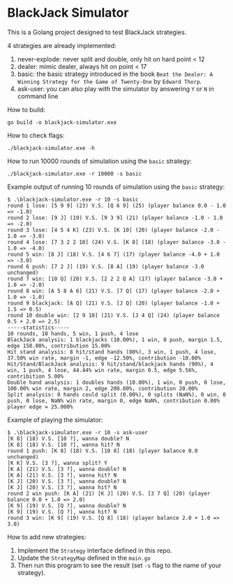 # BlackJack Simulator

This is a Golang project designed to test BlackJack strategies.

4 strategies are already implemented:

1. never-explode: never split and double, only hit on hard point < 12
2. dealer: mimic dealer, always hit on point < 17
3. basic: the basic strategy introduced in the book `Beat the Dealer: A Winning Strategy for the Game of Twenty-One` by `Edward Thorp`.
4. ask-user: you can also play with the simulator by answering `Y` or `N` in command line

How to build:

```shell
go build -o blackjack-simulator.exe
```

How to check flags:

```shell
./blackjack-simulator.exe -h
```

How to run 10000 rounds of simulation using the `basic` strategy:

```shell
./blackjack-simulator.exe -r 10000 -s basic
```

Example output of running 10 rounds of simulation using the `basic` strategy:

```shell
$ .\blackjack-simulator.exe -r 10 -s basic
round 1 lose: [5 9 9] (23) V.S. [Q 6 9] (25) (player balance 0.0 - 1.0 => -1.0)       
round 2 lose: [9 J] (19) V.S. [9 3 9] (21) (player balance -1.0 - 1.0 => -2.0)        
round 3 lose: [4 5 4 K] (23) V.S. [K 10] (20) (player balance -2.0 - 1.0 => -3.0)     
round 4 lose: [7 3 2 2 10] (24) V.S. [K 8] (18) (player balance -3.0 - 1.0 => -4.0)   
round 5 win: [8 J] (18) V.S. [4 6 7] (17) (player balance -4.0 + 1.0 => -3.0)         
round 6 push: [7 2 J] (19) V.S. [8 A] (19) (player balance -3.0 unchanged)            
round 7 win: [10 Q] (20) V.S. [2 2 2 Q A] (17) (player balance -3.0 + 1.0 => -2.0)    
round 8 win: [A 5 8 A 6] (21) V.S. [7 Q] (17) (player balance -2.0 + 1.0 => -1.0)     
round 9 blackjack: [A Q] (21) V.S. [J Q] (20) (player balance -1.0 + 1.5 => 0.5)      
round 10 double win: [2 9 10] (21) V.S. [J 4 Q] (24) (player balance 0.5 + 2.0 => 2.5)
-----statistics-----
10 rounds, 10 hands, 5 win, 1 push, 4 lose
BlackJack analysis: 1 blackjacks (10.00%), 1 win, 0 push, margin 1.5, edge 150.00%, contribution 15.00%
Hit stand analysis: 8 hit/stand hands (80%), 3 win, 1 push, 4 lose, 37.50% win rate, margin -1, edge -12.50%, contribution -10.00%
Hit/Stand/BlackJack analysis: 9 hit/stand/blackjack hands (90%), 4 win, 1 push, 4 lose, 44.44% win rate, margin 0.5, edge 5.56%, contribition 5.00%
Double hand analysis: 1 doubles hands (10.00%), 1 win, 0 push, 0 lose, 100.00% win rate, margin 2, edge 200.00%, contribution 20.00%
Split analysis: 0 hands could split (0.00%), 0 splits (NaN%), 0 win, 0 push, 0 lose, NaN% win rate, margin 0, edge NaN%, contribution 0.00%
player edge = 25.000%
```

Example of playing the simulator:

```shell
$ .\blackjack-simulator.exe -r 10 -s ask-user
[K 8] (18) V.S. [10 ?], wanna double? N
[K 8] (18) V.S. [10 ?], wanna hit? N
round 1 push: [K 8] (18) V.S. [10 8] (18) (player balance 0.0 unchanged)
[K K] V.S. [3 ?], wanna split? Y
[K A] (21) V.S. [3 ?], wanna double? N
[K A] (21) V.S. [3 ?], wanna hit? N
[K J] (20) V.S. [3 ?], wanna double? N
[K J] (20) V.S. [3 ?], wanna hit? N
round 2 win push: [K A] (21) [K J] (20) V.S. [3 7 Q] (20) (player balance 0.0 + 1.0 => 2.0)
[K 9] (19) V.S. [Q ?], wanna double? N
[K 9] (19) V.S. [Q ?], wanna hit? N
round 3 win: [K 9] (19) V.S. [Q 8] (18) (player balance 2.0 + 1.0 => 3.0)
```

How to add new strategies:

1. Implement the `Strategy` interface defined in this repo.
2. Update the `StrategyMap` defined in the `main.go`
3. Then run this program to see the result (set `-s` flag to the name of your strategy).
